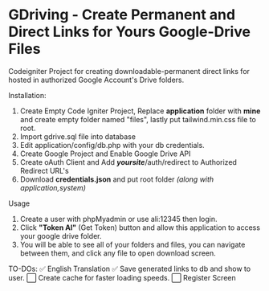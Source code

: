 
# GDriving - Create Permanent and Direct Links for Yours Google-Drive Files

Codeigniter Project for creating downloadable-permanent direct links for hosted in authorized Google Account's Drive folders.

Installation:

 1. Create Empty Code Igniter Project, Replace **application** folder with **mine** and create empty folder named "files", lastly put tailwind.min.css file to root.
 2. Import gdrive.sql file into database
 3. Edit application/config/db.php with your db credentials.
 4. Create Google Project and Enable Google Drive API
 5. Create oAuth Client and Add ***yoursite***/auth/redirect to Authorized Redirect URL's
 6. Download **credentials.json** and put root folder *(along with application,system)*


Usage

 1. Create a user with phpMyadmin or use ali:12345 then login.
 2. Click **"Token Al"** (Get Token) button and allow this application to access your google drive folder.
 3. You will be able to see all of your folders and files, you can navigate between them, and click any file to open download screen.

TO-DOs:
✅ English Translation
✅ Save generated links to db and show to user.
⬜️ Create cache for faster loading speeds.
⬜️ Register Screen

